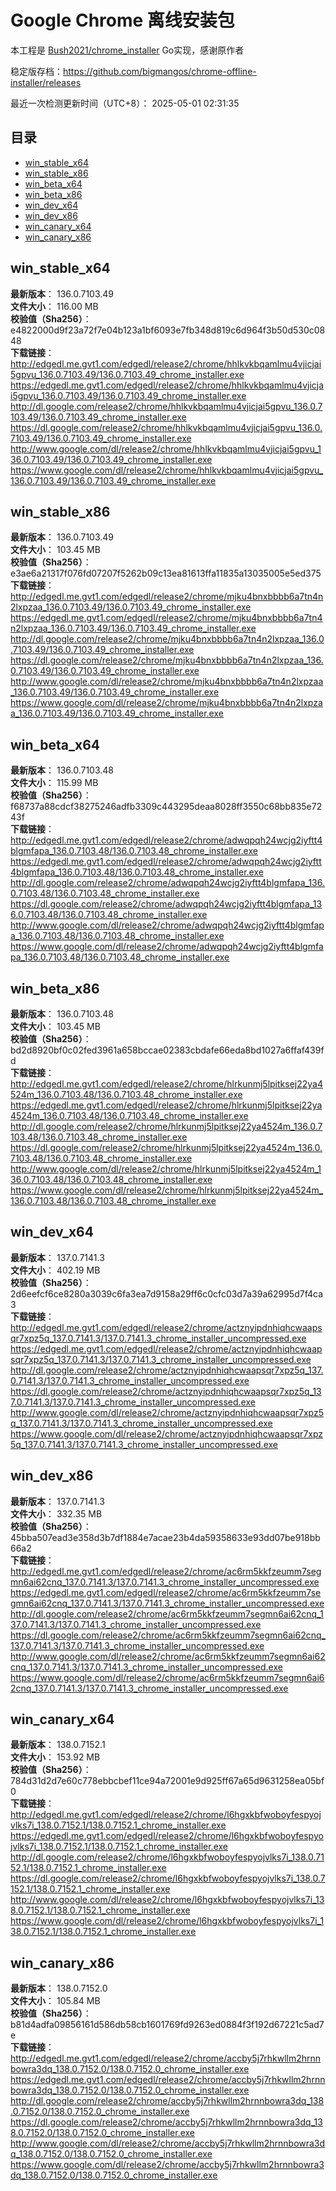 # Google Chrome 离线安装包
本工程是 [Bush2021/chrome_installer](https://github.com/Bush2021/chrome_installer) Go实现，感谢原作者

稳定版存档：<https://github.com/bigmangos/chrome-offline-installer/releases>

最近一次检测更新时间（UTC+8）：
2025-05-01 02:31:35

## 目录
* [win_stable_x64](https://github.com/bigmangos/chrome-offline-installer?tab=readme-ov-file#win_stable_x64)
* [win_stable_x86](https://github.com/bigmangos/chrome-offline-installer?tab=readme-ov-file#win_stable_x86)
* [win_beta_x64](https://github.com/bigmangos/chrome-offline-installer?tab=readme-ov-file#win_beta_x64)
* [win_beta_x86](https://github.com/bigmangos/chrome-offline-installer?tab=readme-ov-file#win_beta_x86)
* [win_dev_x64](https://github.com/bigmangos/chrome-offline-installer?tab=readme-ov-file#win_dev_x64)
* [win_dev_x86](https://github.com/bigmangos/chrome-offline-installer?tab=readme-ov-file#win_dev_x86)
* [win_canary_x64](https://github.com/bigmangos/chrome-offline-installer?tab=readme-ov-file#win_canary_x64)
* [win_canary_x86](https://github.com/bigmangos/chrome-offline-installer?tab=readme-ov-file#win_canary_x86)

## win_stable_x64
**最新版本**： 136.0.7103.49  
**文件大小**： 116.00 MB  
**校验值（Sha256）**： e4822000d9f23a72f7e04b123a1bf6093e7fb348d819c6d964f3b50d530c0848  
**下载链接**：
http://edgedl.me.gvt1.com/edgedl/release2/chrome/hhlkvkbqamlmu4vjicjai5gpvu_136.0.7103.49/136.0.7103.49_chrome_installer.exe
https://edgedl.me.gvt1.com/edgedl/release2/chrome/hhlkvkbqamlmu4vjicjai5gpvu_136.0.7103.49/136.0.7103.49_chrome_installer.exe
http://dl.google.com/release2/chrome/hhlkvkbqamlmu4vjicjai5gpvu_136.0.7103.49/136.0.7103.49_chrome_installer.exe
https://dl.google.com/release2/chrome/hhlkvkbqamlmu4vjicjai5gpvu_136.0.7103.49/136.0.7103.49_chrome_installer.exe
http://www.google.com/dl/release2/chrome/hhlkvkbqamlmu4vjicjai5gpvu_136.0.7103.49/136.0.7103.49_chrome_installer.exe
https://www.google.com/dl/release2/chrome/hhlkvkbqamlmu4vjicjai5gpvu_136.0.7103.49/136.0.7103.49_chrome_installer.exe
## win_stable_x86
**最新版本**： 136.0.7103.49  
**文件大小**： 103.45 MB  
**校验值（Sha256）**： e3ae6a21317f076fd07207f5262b09c13ea81613ffa11835a13035005e5ed375  
**下载链接**：
http://edgedl.me.gvt1.com/edgedl/release2/chrome/mjku4bnxbbbb6a7tn4n2lxpzaa_136.0.7103.49/136.0.7103.49_chrome_installer.exe
https://edgedl.me.gvt1.com/edgedl/release2/chrome/mjku4bnxbbbb6a7tn4n2lxpzaa_136.0.7103.49/136.0.7103.49_chrome_installer.exe
http://dl.google.com/release2/chrome/mjku4bnxbbbb6a7tn4n2lxpzaa_136.0.7103.49/136.0.7103.49_chrome_installer.exe
https://dl.google.com/release2/chrome/mjku4bnxbbbb6a7tn4n2lxpzaa_136.0.7103.49/136.0.7103.49_chrome_installer.exe
http://www.google.com/dl/release2/chrome/mjku4bnxbbbb6a7tn4n2lxpzaa_136.0.7103.49/136.0.7103.49_chrome_installer.exe
https://www.google.com/dl/release2/chrome/mjku4bnxbbbb6a7tn4n2lxpzaa_136.0.7103.49/136.0.7103.49_chrome_installer.exe
## win_beta_x64
**最新版本**： 136.0.7103.48  
**文件大小**： 115.99 MB  
**校验值（Sha256）**： f68737a88cdcf38275246adfb3309c443295deaa8028ff3550c68bb835e7243f  
**下载链接**：
http://edgedl.me.gvt1.com/edgedl/release2/chrome/adwqpqh24wcjg2iyftt4blgmfapa_136.0.7103.48/136.0.7103.48_chrome_installer.exe
https://edgedl.me.gvt1.com/edgedl/release2/chrome/adwqpqh24wcjg2iyftt4blgmfapa_136.0.7103.48/136.0.7103.48_chrome_installer.exe
http://dl.google.com/release2/chrome/adwqpqh24wcjg2iyftt4blgmfapa_136.0.7103.48/136.0.7103.48_chrome_installer.exe
https://dl.google.com/release2/chrome/adwqpqh24wcjg2iyftt4blgmfapa_136.0.7103.48/136.0.7103.48_chrome_installer.exe
http://www.google.com/dl/release2/chrome/adwqpqh24wcjg2iyftt4blgmfapa_136.0.7103.48/136.0.7103.48_chrome_installer.exe
https://www.google.com/dl/release2/chrome/adwqpqh24wcjg2iyftt4blgmfapa_136.0.7103.48/136.0.7103.48_chrome_installer.exe
## win_beta_x86
**最新版本**： 136.0.7103.48  
**文件大小**： 103.45 MB  
**校验值（Sha256）**： bd2d8920bf0c02fed3961a658bccae02383cbdafe66eda8bd1027a6ffaf439fd  
**下载链接**：
http://edgedl.me.gvt1.com/edgedl/release2/chrome/hlrkunmj5lpitksej22ya4524m_136.0.7103.48/136.0.7103.48_chrome_installer.exe
https://edgedl.me.gvt1.com/edgedl/release2/chrome/hlrkunmj5lpitksej22ya4524m_136.0.7103.48/136.0.7103.48_chrome_installer.exe
http://dl.google.com/release2/chrome/hlrkunmj5lpitksej22ya4524m_136.0.7103.48/136.0.7103.48_chrome_installer.exe
https://dl.google.com/release2/chrome/hlrkunmj5lpitksej22ya4524m_136.0.7103.48/136.0.7103.48_chrome_installer.exe
http://www.google.com/dl/release2/chrome/hlrkunmj5lpitksej22ya4524m_136.0.7103.48/136.0.7103.48_chrome_installer.exe
https://www.google.com/dl/release2/chrome/hlrkunmj5lpitksej22ya4524m_136.0.7103.48/136.0.7103.48_chrome_installer.exe
## win_dev_x64
**最新版本**： 137.0.7141.3  
**文件大小**： 402.19 MB  
**校验值（Sha256）**： 2d6eefcf6ce8280a3039c6fa3ea7d9158a29ff6c0cfc03d7a39a62995d7f4ca3  
**下载链接**：
http://edgedl.me.gvt1.com/edgedl/release2/chrome/actznyipdnhiqhcwaapsqr7xpz5q_137.0.7141.3/137.0.7141.3_chrome_installer_uncompressed.exe
https://edgedl.me.gvt1.com/edgedl/release2/chrome/actznyipdnhiqhcwaapsqr7xpz5q_137.0.7141.3/137.0.7141.3_chrome_installer_uncompressed.exe
http://dl.google.com/release2/chrome/actznyipdnhiqhcwaapsqr7xpz5q_137.0.7141.3/137.0.7141.3_chrome_installer_uncompressed.exe
https://dl.google.com/release2/chrome/actznyipdnhiqhcwaapsqr7xpz5q_137.0.7141.3/137.0.7141.3_chrome_installer_uncompressed.exe
http://www.google.com/dl/release2/chrome/actznyipdnhiqhcwaapsqr7xpz5q_137.0.7141.3/137.0.7141.3_chrome_installer_uncompressed.exe
https://www.google.com/dl/release2/chrome/actznyipdnhiqhcwaapsqr7xpz5q_137.0.7141.3/137.0.7141.3_chrome_installer_uncompressed.exe
## win_dev_x86
**最新版本**： 137.0.7141.3  
**文件大小**： 332.35 MB  
**校验值（Sha256）**： 45bba507ead3e358d3b7df1884e7acae23b4da59358633e93dd07be918bb66a2  
**下载链接**：
http://edgedl.me.gvt1.com/edgedl/release2/chrome/ac6rm5kkfzeumm7segmn6ai62cnq_137.0.7141.3/137.0.7141.3_chrome_installer_uncompressed.exe
https://edgedl.me.gvt1.com/edgedl/release2/chrome/ac6rm5kkfzeumm7segmn6ai62cnq_137.0.7141.3/137.0.7141.3_chrome_installer_uncompressed.exe
http://dl.google.com/release2/chrome/ac6rm5kkfzeumm7segmn6ai62cnq_137.0.7141.3/137.0.7141.3_chrome_installer_uncompressed.exe
https://dl.google.com/release2/chrome/ac6rm5kkfzeumm7segmn6ai62cnq_137.0.7141.3/137.0.7141.3_chrome_installer_uncompressed.exe
http://www.google.com/dl/release2/chrome/ac6rm5kkfzeumm7segmn6ai62cnq_137.0.7141.3/137.0.7141.3_chrome_installer_uncompressed.exe
https://www.google.com/dl/release2/chrome/ac6rm5kkfzeumm7segmn6ai62cnq_137.0.7141.3/137.0.7141.3_chrome_installer_uncompressed.exe
## win_canary_x64
**最新版本**： 138.0.7152.1  
**文件大小**： 153.92 MB  
**校验值（Sha256）**： 784d31d2d7e60c778ebbcbef11ce94a72001e9d925ff67a65d9631258ea05bf0  
**下载链接**：
http://edgedl.me.gvt1.com/edgedl/release2/chrome/l6hgxkbfwoboyfespyojvlks7i_138.0.7152.1/138.0.7152.1_chrome_installer.exe
https://edgedl.me.gvt1.com/edgedl/release2/chrome/l6hgxkbfwoboyfespyojvlks7i_138.0.7152.1/138.0.7152.1_chrome_installer.exe
http://dl.google.com/release2/chrome/l6hgxkbfwoboyfespyojvlks7i_138.0.7152.1/138.0.7152.1_chrome_installer.exe
https://dl.google.com/release2/chrome/l6hgxkbfwoboyfespyojvlks7i_138.0.7152.1/138.0.7152.1_chrome_installer.exe
http://www.google.com/dl/release2/chrome/l6hgxkbfwoboyfespyojvlks7i_138.0.7152.1/138.0.7152.1_chrome_installer.exe
https://www.google.com/dl/release2/chrome/l6hgxkbfwoboyfespyojvlks7i_138.0.7152.1/138.0.7152.1_chrome_installer.exe
## win_canary_x86
**最新版本**： 138.0.7152.0  
**文件大小**： 105.84 MB  
**校验值（Sha256）**： b81d4adfa09856161d586db58cb1601769fd9263ed0884f3f192d67221c5ad7e  
**下载链接**：
http://edgedl.me.gvt1.com/edgedl/release2/chrome/accby5j7rhkwllm2hrnnbowra3dq_138.0.7152.0/138.0.7152.0_chrome_installer.exe
https://edgedl.me.gvt1.com/edgedl/release2/chrome/accby5j7rhkwllm2hrnnbowra3dq_138.0.7152.0/138.0.7152.0_chrome_installer.exe
http://dl.google.com/release2/chrome/accby5j7rhkwllm2hrnnbowra3dq_138.0.7152.0/138.0.7152.0_chrome_installer.exe
https://dl.google.com/release2/chrome/accby5j7rhkwllm2hrnnbowra3dq_138.0.7152.0/138.0.7152.0_chrome_installer.exe
http://www.google.com/dl/release2/chrome/accby5j7rhkwllm2hrnnbowra3dq_138.0.7152.0/138.0.7152.0_chrome_installer.exe
https://www.google.com/dl/release2/chrome/accby5j7rhkwllm2hrnnbowra3dq_138.0.7152.0/138.0.7152.0_chrome_installer.exe
